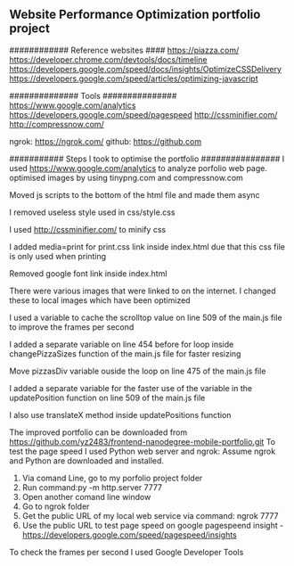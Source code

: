 ## Website Performance Optimization portfolio project



############ Reference websites ####
https://piazza.com/
https://developer.chrome.com/devtools/docs/timeline
https://developers.google.com/speed/docs/insights/OptimizeCSSDelivery
https://developers.google.com/speed/articles/optimizing-javascript


############## Tools ###############
https://www.google.com/analytics
https://developers.google.com/speed/pagespeed
http://cssminifier.com/
http://compressnow.com/

ngrok: https://ngrok.com/
github: https://github.com

###########  Steps I took to optimise the portfolio  ################
I used https://www.google.com/analytics to analyze porfolio web page.
optimised images by using tinypng.com and compressnow.com

Moved js scripts to the bottom of the html file and made them async

I removed useless style used in css/style.css

I used http://cssminifier.com/ to minify css 

I added media=print for print.css link inside index.html due that this css file is only used when printing

Removed google font link inside index.html

There were various images that were linked to on the internet. I changed these to local images which have been optimized

I used a variable to cache the scrolltop value on line 509 of the main.js file to improve the frames per second

I added a separate variable on line 454 before for loop inside changePizzaSizes function of the main.js file for faster resizing

Move pizzasDiv variable ouside the loop on line 475 of the main.js file

I added a separate variable for the faster use of the variable in the updatePosition function on line 509 of the main.js file

I also use translateX method inside updatePositions function


The improved portfolio can be downloaded from https://github.com/yz2483/frontend-nanodegree-mobile-portfolio.git
To test the page speed I used Python web server and ngrok:
Assume ngrok and Python are downloaded and installed.
1. Via comand Line, go to my porfolio project folder
2. Run command:py -m http.server 7777
3. Open another comand line window
4. Go to ngrok folder
5. Get the public URL of my local web service via command: ngrok 7777 
6. Use the public URL to test page speed on google pagespeend insight - https://developers.google.com/speed/pagespeed/insights

To check the frames per second I used Google Developer Tools
